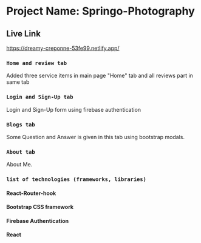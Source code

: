 # Project Name: Springo-Photography

## Live Link

https://dreamy-creponne-53fe99.netlify.app/



### `Home and review tab`

Added three service items in main page "Home" tab and all reviews part in same tab

### `Login and Sign-Up tab`

Login and Sign-Up form using firebase authentication

### `Blogs tab`

Some Question and Answer is given in this tab using bootstrap modals.

### `About tab`

About Me.

### `list of technologies (frameworks, libraries)`

#### React-Router-hook
#### Bootstrap CSS framework
#### Firebase Authentication
#### React